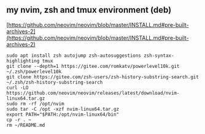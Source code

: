 ## my nvim, zsh and tmux environment (deb)

[https://github.com/neovim/neovim/blob/master/INSTALL.md#pre-built-archives-2](https://github.com/neovim/neovim/blob/master/INSTALL.md#pre-built-archives-2)

```
sudo apt install zsh autojump zsh-autosuggestions zsh-syntax-highlighting tmux
git clone --depth=1 https://gitee.com/romkatv/powerlevel10k.git ~/.zsh/powerlevel10k
git clone https://gitee.com/zsh-users/zsh-history-substring-search.git ~/.zsh/zsh-history-substring-search
curl -LO https://github.com/neovim/neovim/releases/latest/download/nvim-linux64.tar.gz
sudo rm -rf /opt/nvim
sudo tar -C /opt -xzf nvim-linux64.tar.gz
export PATH="$PATH:/opt/nvim-linux64/bin"
cp -r . ~
rm ~/README.md
```
